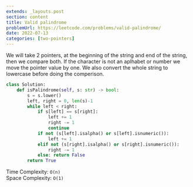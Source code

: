 ```yaml
---
extends: _layouts.post
section: content
title: Valid palindrome
problemUrl: https://leetcode.com/problems/valid-palindrome/
date: 2022-07-13
categories: [two-pointers]
---
```


We will take 2 pointers, at the beginning of the string and end of the string, then we compare both. If the character is not an aplhabet or number we move the pointer value by one. We also convert the whole string to lowercase before doing the comperison.

```python
class Solution:
    def isPalindrome(self, s: str) -> bool:
        s = s.lower()
        left, right = 0, len(s)-1
        while left < right:
            if s[left] == s[right]:
                left += 1
                right -= 1
                continue
            if not (s[left].isalpha() or s[left].isnumeric()):
                left += 1
            elif not (s[right].isalpha() or s[right].isnumeric()):
                right -= 1
            else: return False
        return True
```

Time Complexity: `O(n)` <br/>
Space Complexity: `O(1)`
